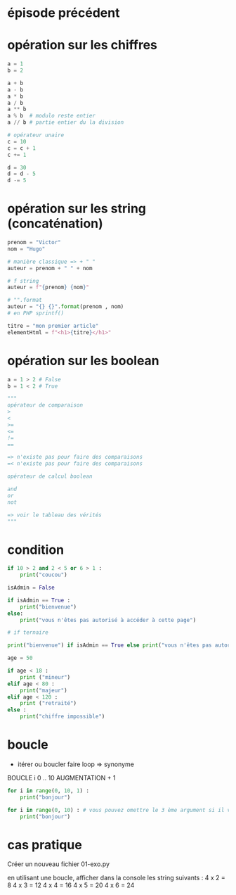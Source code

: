 # épisode précédent

# opération sur les chiffres 

```py
a = 1
b = 2

a + b
a - b
a * b
a / b
a ** b
a % b  # modulo reste entier
a // b # partie entier du la division

# opérateur unaire
c = 10 
c = c + 1
c += 1

d = 30
d = d - 5
d -= 5
```

# opération sur les string (concaténation)

```py
prenom = "Victor"
nom = "Hugo"

# manière classique => + " "
auteur = prenom + " " + nom 

# f string
auteur = f"{prenom} {nom}"

# "".format
auteur = "{} {}".format(prenom , nom)
# en PHP sprintf()

titre = "mon premier article"
elementHtml = f"<h1>{titre}</h1>"
```

# opération sur les boolean

```py
a = 1 > 2 # False
b = 1 < 2 # True

"""
opérateur de comparaison
>
<
>=
<=
!=
==

=> n'existe pas pour faire des comparaisons
=< n'existe pas pour faire des comparaisons

opérateur de calcul boolean

and
or
not

=> voir le tableau des vérités
"""
```

# condition 

```py 
if 10 > 2 and 2 < 5 or 6 > 1 :
    print("coucou")

isAdmin = False

if isAdmin == True :
    print("bienvenue")
else:
    print("vous n'êtes pas autorisé à accéder à cette page")

# if ternaire 

print("bienvenue") if isAdmin == True else print("vous n'êtes pas autorisé à accéder à cette page")

age = 50

if age < 18 :
    print ("mineur")
elif age < 80 :
    print("majeur")
elif age < 120 :
    print ("retraité")
else :
    print("chiffre impossible")
```

# boucle

- itérer ou boucler faire loop => synonyme 

BOUCLE i 0 .. 10 AUGMENTATION + 1

```py
for i in range(0, 10, 1) :
    print("bonjour")

for i in range(0, 10) : # vous pouvez omettre le 3 ème argument si il vaut 1
    print("bonjour")
```

# cas pratique

Créer un nouveau fichier 01-exo.py

en utilisant une boucle, afficher dans la console les string suivants :
4 x 2 = 8
4 x 3 = 12
4 x 4 = 16
4 x 5 = 20
4 x 6 = 24